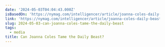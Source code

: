 ```yaml
---
date: '2024-05-03T04:04:43.000Z'
isBasedOn: 'https://nymag.com/intelligencer/article/joanna-coles-daily-beast-takeover.html'
link: 'https://nymag.com/intelligencer/article/joanna-coles-daily-beast-takeover.html'
slug: 2024-05-03-can-joanna-coles-tame-the-daily-beast
tags:
  - media
title: Can Joanna Coles Tame the Daily Beast?
---
```


